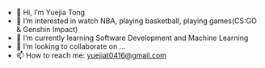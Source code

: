 - 👋 Hi, I’m Yuejia Tong
- 👀 I’m interested in watch NBA, playing basketball, playing games(CS:GO & Genshin Impact)
- 🌱 I’m currently learning Software Development and Machine Learning
- 💞️ I’m looking to collaborate on ...
- 📫 How to reach me: yuejiat0416@gmail.com

<!---
yuejiat-0416/yuejiat-0416 is a ✨ special ✨ repository because its `README.md` (this file) appears on your GitHub profile.
You can click the Preview link to take a look at your changes.
--->
